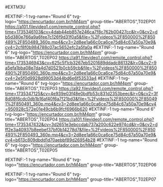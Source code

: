 #EXTM3U
 
#EXTINF:-1 tvg-name="Round 6" tvg-logo="https://encurtador.com.br/hM4pm" group-title="ABERTOS",T02EP01
https://a101.filevideo1.com/remote_control.php?time=1735346103&cv=4dab44eb857e246ca7f8c762b00427cc&lr=0&cv2=db5d380e766a9a6fee7c126f9d31f0a5&file=%2Fvideos%2F850000%2F850489%2F850489_360p.mp4&cv3=2d8ee1a66c0ca6ce75d84c67a50a70e9&cv4=2cf8f0b984788c07ac5652efc2a5fa0a
#EXTINF:-1 tvg-name="Round 6" tvg-logo="https://encurtador.com.br/hM4pm" group-title="ABERTOS",T02EP02
https://a91.filevideo1.com/remote_control.php?time=1735346943&cv=625c5f1cb3267eb5201689ddadc86132&lr=0&cv2=9a5efa1bba08e7da4d7d0521b0cb59cb&file=%2Fvideos%2F850000%2F850490%2F850490_360p.mp4&cv3=2d8ee1a66c0ca6ce75d84c67a50a70e9&cv4=2e5f0d9928d99053d44bd6e6f53533a4
#EXTINF:-1 tvg-name="Round 6" tvg-logo="https://encurtador.com.br/hM4pm" group-title="ABERTOS",T02EP03
https://a92.filevideo1.com/remote_control.php?time=1735347125&cv=4e939e03f48e0bdfb53c831d2353beec&lr=0&cv2=3f8d08f6cdc0db1b16af40f6a7f21bd3&file=%2Fvideos%2F850000%2F850491%2F850491_360p.mp4&cv3=2d8ee1a66c0ca6ce75d84c67a50a70e9&cv4=950928c572e01e49cb6b9fcf6966b620
#EXTINF:-1 tvg-name="Round 6" tvg-logo="https://encurtador.com.br/hM4pm" group-title="ABERTOS",T02EP04
https://a101.filevideo1.com/remote_control.php?time=1735347432&cv=3d2651e3ebccdab737a200c622e974cd&lr=0&cv2=dff2e3a40937b8eebef37bf0b14278d7&file=%2Fvideos%2F850000%2F850493%2F850493_360p.mp4&cv3=2d8ee1a66c0ca6ce75d84c67a50a70e9&cv4=b613c809dbdd1d70aebbf89d26954b28
#EXTINF:-1 tvg-name="Round 6" tvg-logo="https://encurtador.com.br/hM4pm" group-title="ABERTOS",T02EP05

#EXTINF:-1 tvg-name="Round 6" tvg-logo="https://encurtador.com.br/hM4pm" group-title="ABERTOS",T02EP06

#EXTINF:-1 tvg-name="Round 6" tvg-logo="https://encurtador.com.br/hM4pm" group-title="ABERTOS",T02EP07

